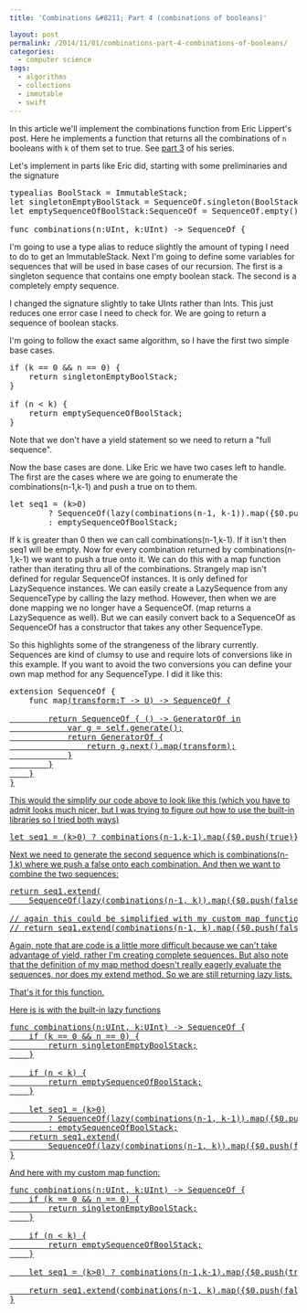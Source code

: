 ```yaml
---
title: 'Combinations &#8211; Part 4 (combinations of booleans)'

layout: post
permalink: /2014/11/01/combinations-part-4-combinations-of-booleans/
categories:
  - computer science
tags:
  - algorithms
  - collections
  - immutable
  - swift
---
```

In this article we'll implement the combinations function from Eric Lippert's post. Here he implements a function that returns all the combinations of `n` booleans with `k` of them set to true. <!--more--> See [part 3][1] of his series.

Let's implement in parts like Eric did, starting with some preliminaries and the signature

<pre class="brush: swift; title: ; notranslate" title="">typealias BoolStack = ImmutableStack<Bool>;
let singletonEmptyBoolStack = SequenceOf.singleton(BoolStack.emptyStack());
let emptySequenceOfBoolStack:SequenceOf<BoolStack> = SequenceOf.empty();

func combinations(n:UInt, k:UInt) -> SequenceOf<BoolStack> {
</pre>

I'm going to use a type alias to reduce slightly the amount of typing I need to do to get an ImmutableStack<Bool>. Next I'm going to define some variables for sequences that will be used in base cases of our recursion. The first is a singleton sequence that contains one empty boolean stack. The second is a completely empty sequence.

I changed the signature slightly to take UInts rather than Ints. This just reduces one error case I need to check for. We are going to return a sequence of boolean stacks.

I'm going to follow the exact same algorithm, so I have the first two simple base cases.

<pre class="brush: swift; title: ; notranslate" title="">if (k == 0 && n == 0) {
    return singletonEmptyBoolStack;
}

if (n < k) {
    return emptySequenceOfBoolStack;
}
</pre>

Note that we don't have a yield statement so we need to return a "full sequence".

Now the base cases are done. Like Eric we have two cases left to handle. The first are the cases where we are going to enumerate the combinations(n-1,k-1) and push a true on to them.

<pre class="brush: swift; title: ; notranslate" title="">let seq1 = (k>0)
        ? SequenceOf(lazy(combinations(n-1, k-1)).map({$0.push(true)}))
        : emptySequenceOfBoolStack;
</pre>

If k is greater than 0 then we can call combinations(n-1,k-1). If it isn't then seq1 will be empty. Now for every combination returned by combinations(n-1,k-1) we want to push a true onto it. We can do this with a map function rather than iterating thru all of the combinations. Strangely map isn't defined for regular SequenceOf instances. It is only defined for LazySequence instances. We can easily create a LazySequence from any SequenceType by calling the lazy method. However, then when we are done mapping we no longer have a SequenceOf. (map returns a LazySequence as well). But we can easily convert back to a SequenceOf as SequenceOf has a constructor that takes any other SequenceType.

So this highlights some of the strangeness of the library currently. Sequences are kind of clumsy to use and require lots of conversions like in this example. If you want to avoid the two conversions you can define your own map method for any SequenceType. I did it like this:

<pre class="brush: swift; title: ; notranslate" title="">extension SequenceOf {
    func map<U>(transform:T -> U) -> SequenceOf<U> {

        return SequenceOf<U> { () -> GeneratorOf<U> in
            var g = self.generate();
            return GeneratorOf {
                return g.next().map(transform);
            }
        }
    }
}
</pre>

This would the simplify our code above to look like this (which you have to admit looks much nicer, but I was trying to figure out how to use the built-in libraries so I tried both ways)

<pre class="brush: swift; title: ; notranslate" title="">let seq1 = (k>0) ? combinations(n-1,k-1).map({$0.push(true)}) : emptySequenceOfBoolStack;
</pre>

Next we need to generate the second sequence which is combinations(n-1,k) where we push a false onto each combination. And then we want to combine the two sequences:

<pre class="brush: swift; title: ; notranslate" title="">return seq1.extend(
    SequenceOf(lazy(combinations(n-1, k)).map({$0.push(false)})));

// again this could be simplified with my custom map function to this
// return seq1.extend(combinations(n-1, k).map({$0.push(false)}));
</pre>

Again, note that are code is a little more difficult because we can't take advantage of yield, rather I'm creating complete sequences. But also note that the definition of my map method doesn't really eagerly evaluate the sequences, nor does my extend method. So we are still returning lazy lists.

That's it for this function.

Here is is with the built-in lazy functions

<pre class="brush: swift; title: ; notranslate" title="">func combinations(n:UInt, k:UInt) -> SequenceOf<BoolStack> {
    if (k == 0 && n == 0) {
        return singletonEmptyBoolStack;
    }

    if (n < k) {
        return emptySequenceOfBoolStack;
    }

    let seq1 = (k>0)
        ? SequenceOf(lazy(combinations(n-1, k-1)).map({$0.push(true)}))
        : emptySequenceOfBoolStack;
    return seq1.extend(
        SequenceOf(lazy(combinations(n-1, k)).map({$0.push(false)})));
}
</pre>

And here with my custom map function:

<pre class="brush: swift; title: ; notranslate" title="">func combinations(n:UInt, k:UInt) -> SequenceOf<BoolStack> {
    if (k == 0 && n == 0) {
        return singletonEmptyBoolStack;
    }

    if (n < k) {
        return emptySequenceOfBoolStack;
    }

    let seq1 = (k>0) ? combinations(n-1,k-1).map({$0.push(true)}) : emptySequenceOfBoolStack;

    return seq1.extend(combinations(n-1, k).map({$0.push(false)}));
}
</pre>

 [1]: http://ericlippert.com/2014/10/20/producing-combinations-part-three/
